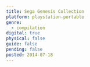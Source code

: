 ```yaml
---
title: Sega Genesis Collection
platform: playstation-portable
genre:
  - compilation
digital: true
physical: false
guide: false
pending: false
posted: 2014-07-18
---
```

